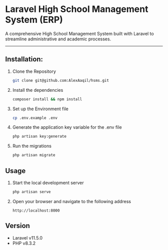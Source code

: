 # Laravel High School Management System (ERP)

A comprehensive High School Management System built with Laravel to streamline administrative and academic processes.

---

## Installation:
1. Clone the Repository

    ```bash
    git clone git@github.com:AlexAaqil/hsms.git
    ```

2. Install the dependencies
    ```bash
    composer install && npm install
    ```

3. Set up the Environment file
    ```bash
    cp .env.example .env
    ```

4. Generate the application key variable for the .env file
    ```bash
    php artisan key:generate
    ```

5. Run the migrations
    ```bash
    php artisan migrate
    ```

## Usage
1. Start the local development server
    ```bash
    php artisan serve
    ```

2. Open your browser and navigate to the following address
    ```arduino
    http://localhost:8000
    ```

## Version
- Laravel v11.5.0 
- PHP v8.3.2
